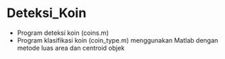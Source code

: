 # Deteksi_Koin
- Program deteksi koin (coins.m) 
- Program klasifikasi koin (coin_type.m) menggunakan Matlab dengan metode luas area dan centroid objek
